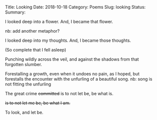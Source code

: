 Title: Looking
Date: 2018-10-18
Category: Poems
Slug: looking
Status: 
Summary:

<div class="post-poem">
I looked deep
into a flower.
And,
I became 
that flower.

nb: add another metaphor?

I looked deep 
into my thoughts.
And, I 
became
those thoughts.

(So complete that I fell asleep)

Punching wildly
across the veil, and
against the shadows
from that 
forgotten slumber.

Forestalling
a growth,
even when 
it undoes 
no pain,
as I hoped,
but
forestalls
the encounter with
the unfurling
of a beautiful song.
nb: song is not fitting the unfurling 

The great crime 
<s>committed</s>
is to not let be,
be what is.

<s>is to not let me be,
be what I am.</s>

To look, and let be.
</div>
